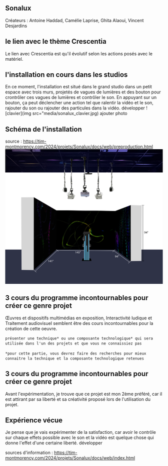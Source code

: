 ## **Sonalux**
Créateurs : Antoine Haddad, Camélie Laprise, Ghita Alaoui, Vincent Desjardins
## le lien avec le thème Crescentia
Le lien avec Crescentia est qu'il évolutif selon les actions posés avec le matériel.

## l'installation en cours dans les studios
En ce moment, l'installation est situé dans le grand studio dans un petit espace avec trois murs, projetés de vagues de lumières et des bouton pour crontrôler ces vagues de lumières et contrôler le son. En appuyant sur un bouton, ça peut déclencher une action tel que ralentir la vidéo et le son, rajouter du son ou rajouter des particules dans la vidéo. développer
![clavier](img src="media/sonalux_clavier.jpg) ajouter photo

## Schéma de l'installation
source : https://tim-montmorency.com/2024/projets/Sonalux/docs/web/preproduction.html
![schéma](media/schema_plantation.png)   


## 3 cours du programme incontournables pour créer ce genre projet
Œuvres et dispositifs multimédias en exposition, Interactivité ludique et Traitement audiovisuel semblent être des cours incontournables pour la création de cette oeuvre.

    présenter une technique* ou une composante technologique* qui sera utilisée dans l'un des projets et que vous ne connaissiez pas

    *pour cette partie, vous devrez faire des recherches pour mieux connaitre la technique et la composante technologique retenues

## 3 cours du programme incontournables pour créer ce genre projet
Avant l'expérimentation, je trouve que ce projet est mon 2ème préféré, car il est attirant par sa liberté et sa créativité proposé lors de l'utilisation du projet.

## Expérience vécue
Je pense que je vais expérimenter de la satisfaction, car avoir le contrôle sur chaque effets possible avec le son et la vidéo est quelque chose qui donne l'effet d'une certaine liberté. développer

sources d'information : https://tim-montmorency.com/2024/projets/Sonalux/docs/web/index.html
